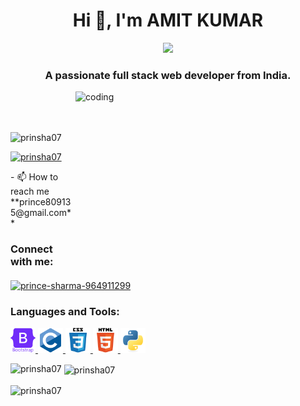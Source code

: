 <h1 align="center">Hi 👋, I'm AMIT KUMAR</h1>
<div align="center"> <img src="https://i.pinimg.com/originals/02/74/20/0274207612d515f49012c87803a9e631.gif"width="900"></div>
<h3 align="center">A passionate full stack web developer from India.</h3>
<img align="right" width="400" height="300" Alt="coding" src="https://github.com/user-attachments/assets/200188e5-7ae5-4f80-8820-2cc59c626843">


<br><br><br>

<p align="left"> <img src="https://komarev.com/ghpvc/?username=prinsha07&label=Profile%20views&color=0e75b6&style=flat" alt="prinsha07" /> </p>

<p align="left"> <a href="https://github.com/ryo-ma/github-profile-trophy"><img src="https://github-profile-trophy.vercel.app/?username=prinsha07" alt="prinsha07" /></a> </p>
- 📫 How to reach me **prince809135@gmail.com**


<h3 align="left">Connect with me:</h3>
<p align="left">
<a href="https://linkedin.com/in/prince-sharma-964911299" target="blank"><img align="center" src="https://raw.githubusercontent.com/rahuldkjain/github-profile-readme-generator/master/src/images/icons/Social/linked-in-alt.svg" alt="prince-sharma-964911299" height="30" width="40" /></a>
</p>

<h3 align="left">Languages and Tools:</h3>
<p align="left"> <a href="https://getbootstrap.com" target="_blank" rel="noreferrer"> <img src="https://raw.githubusercontent.com/devicons/devicon/master/icons/bootstrap/bootstrap-plain-wordmark.svg" alt="bootstrap" width="40" height="40"/> </a> <a href="https://www.cprogramming.com/" target="_blank" rel="noreferrer"> <img src="https://raw.githubusercontent.com/devicons/devicon/master/icons/c/c-original.svg" alt="c" width="40" height="40"/> </a> <a href="https://www.w3schools.com/css/" target="_blank" rel="noreferrer"> <img src="https://raw.githubusercontent.com/devicons/devicon/master/icons/css3/css3-original-wordmark.svg" alt="css3" width="40" height="40"/> </a> <a href="https://www.w3.org/html/" target="_blank" rel="noreferrer"> <img src="https://raw.githubusercontent.com/devicons/devicon/master/icons/html5/html5-original-wordmark.svg" alt="html5" width="40" height="40"/> </a> <a href="https://www.python.org" target="_blank" rel="noreferrer"> <img src="https://raw.githubusercontent.com/devicons/devicon/master/icons/python/python-original.svg" alt="python" width="40" height="40"/> </a> </p>

<p><img align="left" src="https://github-readme-stats.vercel.app/api/top-langs?username=prinsha07&show_icons=true&locale=en&layout=compact" alt="prinsha07" /></p>

<p>&nbsp;<img align="center" src="https://github-readme-stats.vercel.app/api?username=prinsha07&show_icons=true&locale=en" alt="prinsha07" /></p>

<p><img align="center" src="https://github-readme-streak-stats.herokuapp.com/?user=prinsha07&" alt="prinsha07" /></p>
